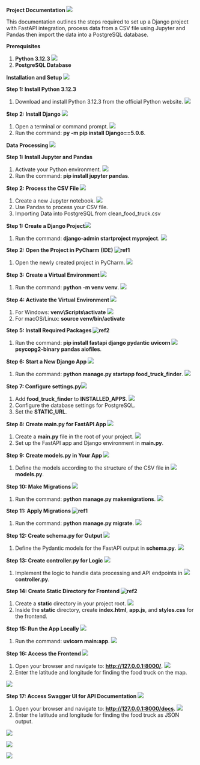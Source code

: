 **Project Documentation ![](Aspose.Words.d8d404f8-2adf-43eb-b1c9-0744cb870893.001.png)**

This documentation outlines the steps required to set up a Django project with FastAPI integration, process data from a CSV file using Jupyter and Pandas then import the data into a PostgreSQL database. 

**Prerequisites** 

1. **Python 3.12.3** ![](Aspose.Words.d8d404f8-2adf-43eb-b1c9-0744cb870893.002.png)
1. **PostgreSQL Database** 

**Installation and Setup ![](Aspose.Words.d8d404f8-2adf-43eb-b1c9-0744cb870893.003.png)**

**Step 1: Install Python 3.12.3** 

1.  Download and install Python 3.12.3 from the official Python website. ![](Aspose.Words.d8d404f8-2adf-43eb-b1c9-0744cb870893.004.png)

**Step 2: Install Django ![](Aspose.Words.d8d404f8-2adf-43eb-b1c9-0744cb870893.005.png)**

1. Open a terminal or command prompt. ![](Aspose.Words.d8d404f8-2adf-43eb-b1c9-0744cb870893.006.png)
1. Run the command: **py -m pip install Django==5.0.6**. 

**Data Processing ![](Aspose.Words.d8d404f8-2adf-43eb-b1c9-0744cb870893.007.png)**

**Step 1: Install Jupyter and Pandas** 

1. Activate your Python environment. ![](Aspose.Words.d8d404f8-2adf-43eb-b1c9-0744cb870893.008.png)
1. Run the command: **pip install jupyter pandas**. 

**Step 2: Process the CSV File ![](Aspose.Words.d8d404f8-2adf-43eb-b1c9-0744cb870893.009.png)**

1. Create a new Jupyter notebook. ![](Aspose.Words.d8d404f8-2adf-43eb-b1c9-0744cb870893.010.png)
1. Use Pandas to process your CSV file. 
1. Importing Data into PostgreSQL from clean_food_truck.csv

**Step 1: Create a Django Project![](Aspose.Words.d8d404f8-2adf-43eb-b1c9-0744cb870893.011.png)** 

1.  Run the command: **django-admin startproject myproject**. ![](Aspose.Words.d8d404f8-2adf-43eb-b1c9-0744cb870893.012.png)

**Step 2: Open the Project in PyCharm (IDE) ![ref1]**

1.  Open the newly created project in PyCharm. ![](Aspose.Words.d8d404f8-2adf-43eb-b1c9-0744cb870893.014.png)

**Step 3: Create a Virtual Environment ![](Aspose.Words.d8d404f8-2adf-43eb-b1c9-0744cb870893.015.png)**

1.  Run the command: **python -m venv venv**. ![](Aspose.Words.d8d404f8-2adf-43eb-b1c9-0744cb870893.016.png)

**Step 4: Activate the Virtual Environment ![](Aspose.Words.d8d404f8-2adf-43eb-b1c9-0744cb870893.017.png)**

1. For Windows: **venv\Scripts\activate** ![](Aspose.Words.d8d404f8-2adf-43eb-b1c9-0744cb870893.018.png)
1. For macOS/Linux: **source venv/bin/activate**

**Step 5: Install Required Packages ![ref2]**

1.  Run the command: **pip install fastapi django pydantic uvicorn ![](Aspose.Words.d8d404f8-2adf-43eb-b1c9-0744cb870893.020.png)psycopg2-binary pandas aiofiles**. 

**Step 6: Start a New Django App ![](Aspose.Words.d8d404f8-2adf-43eb-b1c9-0744cb870893.021.png)**

1.  Run the command: **python manage.py startapp food\_truck\_finder**. ![](Aspose.Words.d8d404f8-2adf-43eb-b1c9-0744cb870893.022.png)

**Step 7: Configure settings.py![](Aspose.Words.d8d404f8-2adf-43eb-b1c9-0744cb870893.023.png)**

1. Add **food\_truck\_finder** to **INSTALLED\_APPS**. ![](Aspose.Words.d8d404f8-2adf-43eb-b1c9-0744cb870893.024.png)
1. Configure the database settings for PostgreSQL. 
1. Set the **STATIC\_URL**. 

**Step 8: Create main.py for FastAPI App ![](Aspose.Words.d8d404f8-2adf-43eb-b1c9-0744cb870893.025.png)**

1. Create a **main.py** file in the root of your project. ![](Aspose.Words.d8d404f8-2adf-43eb-b1c9-0744cb870893.026.png)
1. Set up the FastAPI app and Django environment in **main.py**. 

**Step 9: Create models.py in Your App ![](Aspose.Words.d8d404f8-2adf-43eb-b1c9-0744cb870893.027.png)**

1.  Define the models according to the structure of the CSV file in ![](Aspose.Words.d8d404f8-2adf-43eb-b1c9-0744cb870893.028.png)**models.py**. 

**Step 10: Make Migrations ![](Aspose.Words.d8d404f8-2adf-43eb-b1c9-0744cb870893.029.png)**

1.  Run the command: **python manage.py makemigrations**. ![](Aspose.Words.d8d404f8-2adf-43eb-b1c9-0744cb870893.030.png)

**Step 11: Apply Migrations ![ref1]**

1.  Run the command: **python manage.py migrate**. ![](Aspose.Words.d8d404f8-2adf-43eb-b1c9-0744cb870893.031.png)

**Step 12: Create schema.py for Output ![](Aspose.Words.d8d404f8-2adf-43eb-b1c9-0744cb870893.032.png)**

1.  Define the Pydantic models for the FastAPI output in **schema.py**. ![](Aspose.Words.d8d404f8-2adf-43eb-b1c9-0744cb870893.033.png)

**Step 13: Create controller.py for Logic ![](Aspose.Words.d8d404f8-2adf-43eb-b1c9-0744cb870893.034.png)**

1.  Implement the logic to handle data processing and API endpoints in ![](Aspose.Words.d8d404f8-2adf-43eb-b1c9-0744cb870893.035.png)**controller.py**. 

**Step 14: Create Static Directory for Frontend ![ref2]**

1. Create a **static** directory in your project root. ![](Aspose.Words.d8d404f8-2adf-43eb-b1c9-0744cb870893.036.png)
1. Inside the **static** directory, create **index.html**, **app.js**, and **styles.css** for the frontend. 

**Step 15: Run the App Locally ![](Aspose.Words.d8d404f8-2adf-43eb-b1c9-0744cb870893.037.png)**

1.  Run the command: **uvicorn main:app**. ![](Aspose.Words.d8d404f8-2adf-43eb-b1c9-0744cb870893.038.png)

**Step 16: Access the Frontend ![](Aspose.Words.d8d404f8-2adf-43eb-b1c9-0744cb870893.039.png)**

1. Open your browser and navigate to: **http://127.0.0.1:8000/**. ![](Aspose.Words.d8d404f8-2adf-43eb-b1c9-0744cb870893.040.png)
1. Enter the latitude and longitude for finding the food truck on the map. 

![](Aspose.Words.d8d404f8-2adf-43eb-b1c9-0744cb870893.041.jpeg)

**Step 17: Access Swagger UI for API Documentation ![](Aspose.Words.d8d404f8-2adf-43eb-b1c9-0744cb870893.042.png)**

1. Open your browser and navigate to: **http://127.0.0.1:8000/docs**. ![](Aspose.Words.d8d404f8-2adf-43eb-b1c9-0744cb870893.043.png)
1. Enter the latitude and longitude for finding the food truck as JSON output. 

![](Aspose.Words.d8d404f8-2adf-43eb-b1c9-0744cb870893.044.jpeg)

![](Aspose.Words.d8d404f8-2adf-43eb-b1c9-0744cb870893.045.jpeg)

![](Aspose.Words.d8d404f8-2adf-43eb-b1c9-0744cb870893.046.jpeg)

[ref1]: Aspose.Words.d8d404f8-2adf-43eb-b1c9-0744cb870893.013.png
[ref2]: Aspose.Words.d8d404f8-2adf-43eb-b1c9-0744cb870893.019.png
